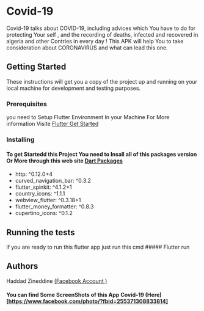 # Covid-19
 Covid-19 talks about COVID-19, including advices which You have to do for protecting Your self , and the recording of deaths, infected and recovered in algeria and other Contries in every day ! 
This APK will help You to take consideration about CORONAVIRUS and what can lead this one.

## Getting Started
These instructions will get you a copy of the project up and running on your local machine for development and testing purposes.

### Prerequisites
you need to Setup Flutter Environment In your Machine For More information Visite [Flutter Get Started](https://flutter.dev/docs/get-started/install)

### Installing
#### To get Startedd this Project You need to Insall all of this packages version Or More through this web site [Dart Packages](https://pub.dev/)
* http: ^0.12.0+4
* curved_navigation_bar: ^0.3.2
* flutter_spinkit: ^4.1.2+1
* country_icons: ^1.1.1
* webview_flutter: ^0.3.18+1
* flutter_money_formatter: ^0.8.3
* cupertino_icons: ^0.1.2
## Running the tests
if you are ready to run this flutter app just run this cmd ##### Flutter run

## Authors
Haddad Zineddine [(Facebook Account )](https://www.facebook.com/Zineddine.Haddad.2019/)

#### You can find Some ScreenShots of this App Covid-19 (Here)[https://www.facebook.com/photo/?fbid=255371308833814]